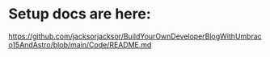 # Setup docs are here:

https://github.com/jacksorjacksor/BuildYourOwnDeveloperBlogWithUmbraco15AndAstro/blob/main/Code/README.md
